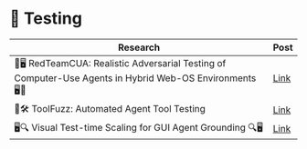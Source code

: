 # 🧪 Testing

| Research | Post |
|----------|-----------|
| 🤖🖥️ RedTeamCUA: Realistic Adversarial Testing of Computer-Use Agents in Hybrid Web-OS Environments 🖥️🤖 | [Link](https://www.linkedin.com/posts/mahmoudrabie2004_forabraiabrscientists-forabraiabrresearchers-activity-7345920945401860096-zNSL) |
| 🤖🛠 ToolFuzz: Automated Agent Tool Testing | [Link](https://www.linkedin.com/posts/mahmoudrabie2004_forabraiabrscientists-forabraiabrresearchers-activity-7304229099009404929-XjNd) |
| 🖥️🔍 Visual Test-time Scaling for GUI Agent Grounding 🔍🖥️ | [Link](https://www.linkedin.com/posts/mahmoudrabie2004_forabraiabrscientists-forabraiabrresearchers-activity-7324016636670234624-HPJE) |
